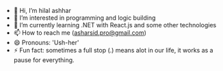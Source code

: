 - 👋 Hi, I’m hilal ashhar
- 👀 I’m interested in programming and logic building
- 🌱 I’m currently learning .NET with React.js and some other technologies
- 📫 How to reach me (asharsid.pro@gmail.com)
- 😄 Pronouns: 'Ush-her'
- ⚡ Fun fact: sometimes a full stop (.) means  alot in our life, it works as a pause for everything.

<!---
asharsidpro/asharsidpro is a ✨ special ✨ repository because its `README.md` (this file) appears on your GitHub profile.
You can click the Preview link to take a look at your changes.
--->
